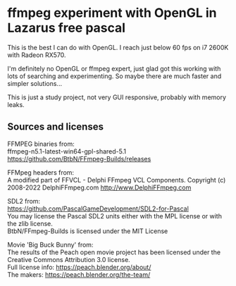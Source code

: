 
# ffmpeg experiment with OpenGL in Lazarus free pascal

This is the best I can do with OpenGL. I reach just below 60 fps on i7 2600K with Radeon RX570.

I'm definitely no OpenGL or ffmpeg expert, just glad got this working with lots of searching and experimenting. So maybe there are much faster and simpler solutions...

This is just a study project, not very GUI responsive, probably with memory leaks. 

## Sources and licenses  
FFMPEG binaries from:  
ffmpeg-n5.1-latest-win64-gpl-shared-5.1  
https://github.com/BtbN/FFmpeg-Builds/releases  
  
  
FFMpeg headers from:  
A modified part of FFVCL - Delphi FFmpeg VCL Components.
Copyright (c) 2008-2022 DelphiFFmpeg.com
http://www.DelphiFFmpeg.com
  
  
SDL2 from:  
https://github.com/PascalGameDevelopment/SDL2-for-Pascal  
You may license the Pascal SDL2 units either with the MPL license or with the zlib license.  
BtbN/FFmpeg-Builds is licensed under the MIT License  

Movie 'Big Buck Bunny' from:  
The results of the Peach open movie project has been licensed under the Creative Commons Attribution 3.0 license.  
Full license info: https://peach.blender.org/about/  
The makers: https://peach.blender.org/the-team/  


  

